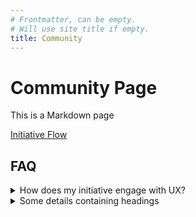 ```yaml
---
# Frontmatter, can be empty.
# Will use site title if empty.
title: Community
---
```


# Community Page

This is a Markdown page



[Initiative Flow](https://aemocdr.atlassian.net/wiki/spaces/DDC/pages/528580741/Initiative+Flow) 

## FAQ

<details>
    <summary>How does my initiative engage with UX?</summary>
    We have a <a target="_blank" href="https://aemocdr.atlassian.net/wiki/spaces/DDC/pages/528580741/Initiative+Flow">Initiative Flow</a>
</details>
<details>
<summary>Some details containing headings</summary>

Some content...

</details>